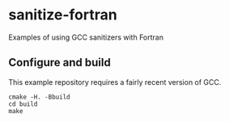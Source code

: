 # sanitize-fortran

Examples of using GCC sanitizers with Fortran

## Configure and build

This example repository requires a fairly recent version of GCC.

```
cmake -H. -Bbuild
cd build
make
```
